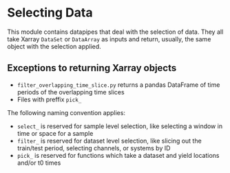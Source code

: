 # Selecting Data

This module contains datapipes that deal with the selection of data. They all take Xarray `DataSet` or `DataArray` as inputs and return, usually, the same object with the selection applied.

## Exceptions to returning Xarray objects

- `filter_overlapping_time_slice.py` returns a pandas DataFrame of time periods of the overlapping time slices
- Files with preffix `pick_`

The following naming convention applies:
- `select_` is reserved for sample level selection, like selecting a window in time or space for a sample
- `filter_` is reserved for dataset level selection, like slicing out the train/test period, selecting channels, or systems by ID
- `pick_` is reserved for functions which take a dataset and yield locations and/or t0 times


